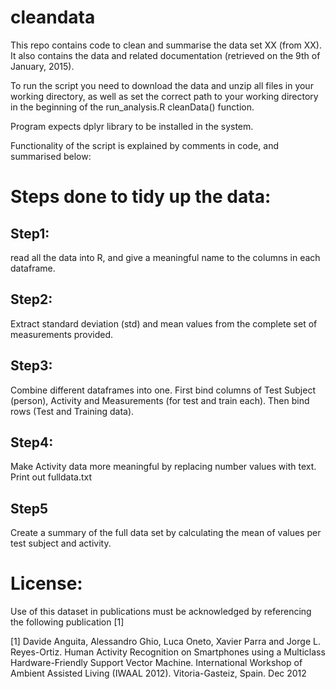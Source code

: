 cleandata
==========

This repo contains code to clean and summarise the data set XX (from XX). It also contains the data and related documentation (retrieved on the 9th of January, 2015). 

To run the script you need to download the data and unzip all files in your working directory, 
as well as set the correct path to your working directory in the beginning of the run_analysis.R cleanData() function. 

Program expects dplyr library to be installed in the system.

Functionality of the script is explained by comments in code, and summarised below:

# Steps done to tidy up the data:  
 
## Step1: 

read all the data into R, and give a meaningful name to the columns in each dataframe.  
  
## Step2: 

Extract standard deviation (std) and mean values from the complete set of measurements provided. 
  
## Step3: 

Combine different dataframes into one. First bind columns of Test Subject (person), Activity and Measurements (for test and train each).
Then bind rows (Test and Training data).

## Step4:

Make Activity data more meaningful by replacing number values with text.
Print out fulldata.txt
  
## Step5 

Create a summary of the full data set by calculating the mean of values per test subject and activity.   


License:
========
Use of this dataset in publications must be acknowledged by referencing the following publication [1] 

[1] Davide Anguita, Alessandro Ghio, Luca Oneto, Xavier Parra and Jorge L. Reyes-Ortiz. Human Activity Recognition on Smartphones using a Multiclass Hardware-Friendly Support Vector Machine. 
International Workshop of Ambient Assisted Living (IWAAL 2012). Vitoria-Gasteiz, Spain. Dec 2012
